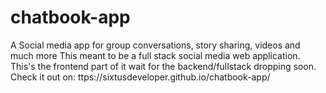 # chatbook-app
A Social media app for group conversations, story sharing, videos and much more
This meant to be a full stack social media web application. This's the frontend part of it wait for the backend/fullstack dropping soon.
Check it out on: ttps://sixtusdeveloper.github.io/chatbook-app/
